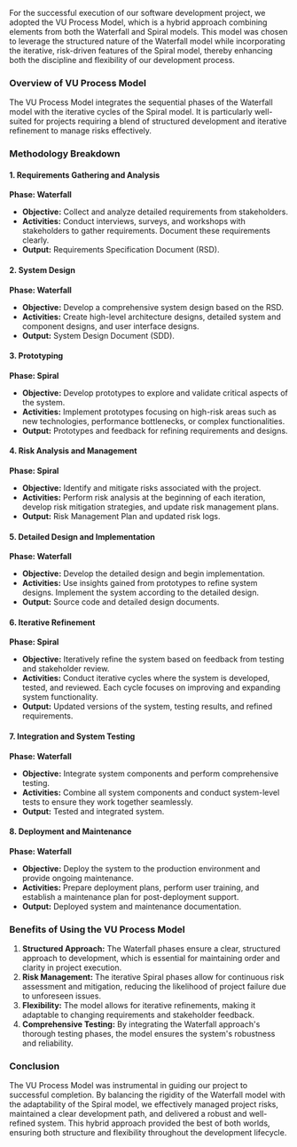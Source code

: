 For the successful execution of our software development project, we adopted the VU Process Model, which is a hybrid approach combining elements from both the Waterfall and Spiral models. This model was chosen to leverage the structured nature of the Waterfall model while incorporating the iterative, risk-driven features of the Spiral model, thereby enhancing both the discipline and flexibility of our development process.

### Overview of VU Process Model

The VU Process Model integrates the sequential phases of the Waterfall model with the iterative cycles of the Spiral model. It is particularly well-suited for projects requiring a blend of structured development and iterative refinement to manage risks effectively.

### Methodology Breakdown

#### 1. Requirements Gathering and Analysis

**Phase: Waterfall**
- **Objective:** Collect and analyze detailed requirements from stakeholders.
- **Activities:** Conduct interviews, surveys, and workshops with stakeholders to gather requirements. Document these requirements clearly.
- **Output:** Requirements Specification Document (RSD).

#### 2. System Design

**Phase: Waterfall**
- **Objective:** Develop a comprehensive system design based on the RSD.
- **Activities:** Create high-level architecture designs, detailed system and component designs, and user interface designs.
- **Output:** System Design Document (SDD).

#### 3. Prototyping

**Phase: Spiral**
- **Objective:** Develop prototypes to explore and validate critical aspects of the system.
- **Activities:** Implement prototypes focusing on high-risk areas such as new technologies, performance bottlenecks, or complex functionalities.
- **Output:** Prototypes and feedback for refining requirements and designs.

#### 4. Risk Analysis and Management

**Phase: Spiral**
- **Objective:** Identify and mitigate risks associated with the project.
- **Activities:** Perform risk analysis at the beginning of each iteration, develop risk mitigation strategies, and update risk management plans.
- **Output:** Risk Management Plan and updated risk logs.

#### 5. Detailed Design and Implementation

**Phase: Waterfall**
- **Objective:** Develop the detailed design and begin implementation.
- **Activities:** Use insights gained from prototypes to refine system designs. Implement the system according to the detailed design.
- **Output:** Source code and detailed design documents.

#### 6. Iterative Refinement

**Phase: Spiral**
- **Objective:** Iteratively refine the system based on feedback from testing and stakeholder review.
- **Activities:** Conduct iterative cycles where the system is developed, tested, and reviewed. Each cycle focuses on improving and expanding system functionality.
- **Output:** Updated versions of the system, testing results, and refined requirements.

#### 7. Integration and System Testing

**Phase: Waterfall**
- **Objective:** Integrate system components and perform comprehensive testing.
- **Activities:** Combine all system components and conduct system-level tests to ensure they work together seamlessly.
- **Output:** Tested and integrated system.

#### 8. Deployment and Maintenance

**Phase: Waterfall**
- **Objective:** Deploy the system to the production environment and provide ongoing maintenance.
- **Activities:** Prepare deployment plans, perform user training, and establish a maintenance plan for post-deployment support.
- **Output:** Deployed system and maintenance documentation.

### Benefits of Using the VU Process Model

1. **Structured Approach:** The Waterfall phases ensure a clear, structured approach to development, which is essential for maintaining order and clarity in project execution.
2. **Risk Management:** The iterative Spiral phases allow for continuous risk assessment and mitigation, reducing the likelihood of project failure due to unforeseen issues.
3. **Flexibility:** The model allows for iterative refinements, making it adaptable to changing requirements and stakeholder feedback.
4. **Comprehensive Testing:** By integrating the Waterfall approach's thorough testing phases, the model ensures the system's robustness and reliability.

### Conclusion

The VU Process Model was instrumental in guiding our project to successful completion. By balancing the rigidity of the Waterfall model with the adaptability of the Spiral model, we effectively managed project risks, maintained a clear development path, and delivered a robust and well-refined system. This hybrid approach provided the best of both worlds, ensuring both structure and flexibility throughout the development lifecycle.